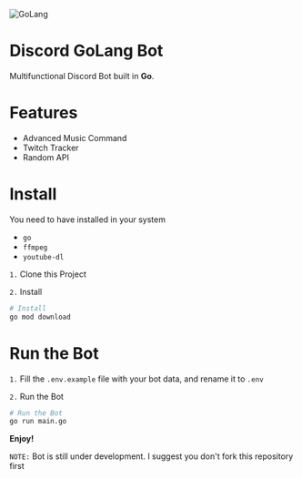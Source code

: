 ![GoLang](https://caraguna.com/wp-content/uploads/2020/12/Golang.jpg-1024x505.png)
# Discord GoLang Bot
Multifunctional Discord Bot built in **Go**.

# Features
- Advanced Music Command
- Twitch Tracker
- Random API
 
# Install
You need to have installed in your system 
- `go`
- `ffmpeg`
- `youtube-dl`

`1.` Clone this Project

`2.` Install
```sh
# Install 
go mod download
```

# Run the Bot
`1.` Fill the `.env.example` file with your bot data, and rename it to `.env`

`2.` Run the Bot
```sh
# Run the Bot
go run main.go
```
**Enjoy!**

`NOTE:` Bot is still under development. I suggest you don't fork this repository first
